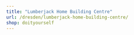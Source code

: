 ```yaml
---
title: "Lumberjack Home Building Centre"
url: /dresden/lumberjack-home-building-centre/
shop: doityourself
---
```

